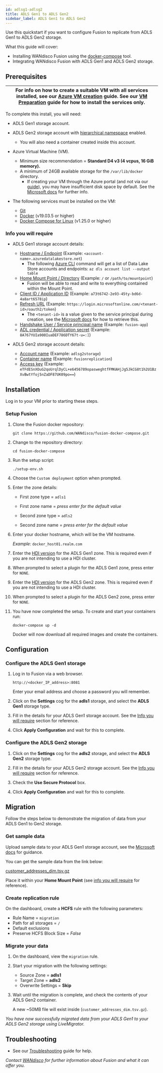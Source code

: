 ```yaml
---
id: adlsg1-adlsg2
title: ADLS Gen1 to ADLS Gen2
sidebar_label: ADLS Gen1 to ADLS Gen2
---
```


Use this quickstart if you want to configure Fusion to replicate from ADLS Gen1 to ADLS Gen2 storage.

What this guide will cover:

- Installing WANdisco Fusion using the [docker-compose](https://docs.docker.com/compose/) tool.
- Integrating WANdisco Fusion with ADLS Gen1 and ADLS Gen2 storage.

## Prerequisites

|For info on how to create a suitable VM with all services installed, see our [Azure VM creation](../preparation/azure_vm_creation.md) guide. See our [VM Preparation](../preparation/vm_prep.md) guide for how to install the services only.|
|---|

To complete this install, you will need:

* ADLS Gen1 storage account.
* ADLS Gen2 storage account with [hierarchical namespace](https://docs.microsoft.com/en-us/azure/storage/blobs/data-lake-storage-namespace) enabled.
  * You will also need a container created inside this account.
* Azure Virtual Machine (VM).
  * Minimum size recommendation = **Standard D4 v3 (4 vcpus, 16 GiB memory).**
  * A minimum of 24GB available storage for the `/var/lib/docker` directory.
    * If creating your VM through the Azure portal (and not via our [guide](../preparation/azure_vm_creation.md)), you may have insufficient disk space by default. See the [Microsoft docs](https://docs.microsoft.com/en-us/azure/virtual-machines/windows/expand-os-disk) for further info.

* The following services must be installed on the VM:
  * [Git](https://git-scm.com/book/en/v2/Getting-Started-Installing-Git)
  * [Docker](https://docs.docker.com/install/) (v19.03.5 or higher)
  * [Docker Compose for Linux](https://docs.docker.com/compose/install/#install-compose) (v1.25.0 or higher)

### Info you will require

* ADLS Gen1 storage account details:
  * [Hostname / Endpoint](https://docs.microsoft.com/en-us/azure/data-lake-store/data-lake-store-get-started-portal#create-a-data-lake-storage-gen1-account) (Example: `<account-name>.azuredatalakestore.net`)
    * The following [Azure CLI](https://docs.microsoft.com/en-us/cli/azure/dls/account?view=azure-cli-latest#az-dls-account-list) command will get a list of Data Lake Store accounts and endpoints:
    `az dls account list --output table`
  * [Home Mount Point / Directory](https://docs.microsoft.com/en-us/azure/data-lake-store/data-lake-store-get-started-portal#createfolder) (Example: `/` or `/path/to/mountpoint`)
    * Fusion will be able to read and write to everything contained within the Mount Point.
  * [Client ID / Application ID](https://docs.microsoft.com/en-us/azure/active-directory/develop/howto-create-service-principal-portal#get-values-for-signing-in) (Example: `a73t6742-2e93-45ty-bd6d-4a8art6578ip`)
  * [Refresh URL](https://docs.microsoft.com/en-us/azure/active-directory/azuread-dev/v1-oauth2-on-behalf-of-flow#service-to-service-access-token-request) (Example: `https://login.microsoftonline.com/<tenant-id>/oauth2/token`)
    * The `<tenant-id>` is a value given to the service principal during creation, see the [Microsoft docs](https://docs.microsoft.com/en-us/azure/active-directory/develop/howto-create-service-principal-portal#get-values-for-signing-in) for how to retrieve this.
  * [Handshake User / Service principal name](https://docs.microsoft.com/en-us/azure/active-directory/develop/howto-create-service-principal-portal#create-an-azure-active-directory-application) (Example: `fusion-app`)
  * [ADL credential / Application secret](https://docs.microsoft.com/en-us/azure/active-directory/develop/howto-create-service-principal-portal#create-a-new-application-secret) (Example: `8A767YUIa900IuaDEF786DTY67t-u=:]`)

* ADLS Gen2 storage account details:
  * [Account name](https://docs.microsoft.com/en-us/azure/storage/common/storage-account-create?tabs=azure-portal#create-a-storage-account) (Example: `adlsg2storage`)
  * [Container name](https://docs.microsoft.com/en-us/azure/storage/blobs/storage-quickstart-blobs-portal#create-a-container) (Example: `fusionreplication`)
  * [Access key](https://docs.microsoft.com/en-us/azure/storage/common/storage-account-keys-manage#view-access-keys-and-connection-string) (Example: `eTFdESnXOuG2qoUrqlDyCL+e6456789opasweghtfFMKAHjJg5JkCG8t1h2U1BzXvBwtYfoj5nZaDF87UK09po==`)

## Installation

Log in to your VM prior to starting these steps.

### Setup Fusion

1. Clone the Fusion docker repository:

   `git clone https://github.com/WANdisco/fusion-docker-compose.git`

1. Change to the repository directory:

   `cd fusion-docker-compose`

1. Run the setup script:

   `./setup-env.sh`

1. Choose the `Custom deployment` option when prompted.

1. Enter the zone details:

   * First zone type = `adls1`
   * First zone name = _press enter for the default value_

   * Second zone type = `adls2`
   * Second zone name = _press enter for the default value_

1. Enter your docker hostname, which will be the VM hostname.

   _Example:_  `docker_host01.realm.com`

1. Enter the [HDI version](https://docs.microsoft.com/en-us/azure/hdinsight/hdinsight-component-versioning) for the ADLS Gen1 zone. This is required even if you are not intending to use a HDI cluster.

1. When prompted to select a plugin for the ADLS Gen1 zone, press enter for `NONE`.

1. Enter the [HDI version](https://docs.microsoft.com/en-us/azure/hdinsight/hdinsight-component-versioning) for the ADLS Gen2 zone. This is required even if you are not intending to use a HDI cluster.

1. When prompted to select a plugin for the ADLS Gen2 zone, press enter for `NONE`.

1. You have now completed the setup. To create and start your containers run:

   `docker-compose up -d`

   Docker will now download all required images and create the containers.

## Configuration

### Configure the ADLS Gen1 storage

1. Log in to Fusion via a web browser.

   `http://<docker_IP_address>:8081`

   Enter your email address and choose a password you will remember.

1. Click on the **Settings** cog for the **adls1** storage, and select the **ADLS Gen1** storage type.

1. Fill in the details for your ADLS Gen1 storage account. See the [Info you will require](#info-you-will-require) section for reference.

1. Click **Apply Configuration** and wait for this to complete.

### Configure the ADLS Gen2 storage

1. Click on the **Settings** cog for the **adls2** storage, and select the **ADLS Gen2** storage type.

1. Fill in the details for your ADLS Gen2 storage account. See the [Info you will require](#info-you-will-require) section for reference.

1. Check the **Use Secure Protocol** box.

1. Click **Apply Configuration** and wait for this to complete.

## Migration

Follow the steps below to demonstrate the migration of data from your ADLS Gen1 to Gen2 storage.

### Get sample data

Upload sample data to your ADLS Gen1 storage account, see the [Microsoft docs](https://docs.microsoft.com/en-us/azure/data-lake-store/data-lake-store-get-started-portal#uploaddata) for guidance.

You can get the sample data from the link below:

[customer_addresses_dim.tsv.gz](https://github.com/pivotalsoftware/pivotal-samples/raw/master/sample-data/customer_addresses_dim.tsv.gz)

Place it within your **Home Mount Point** (see [info you will require](#info-you-will-require) for reference).

### Create replication rule

On the dashboard, create a **HCFS** rule with the following parameters:

* Rule Name = `migration`
* Path for all storages = `/`
* Default exclusions
* Preserve HCFS Block Size = *False*

### Migrate your data

1. On the dashboard, view the `migration` rule.

1. Start your migration with the following settings:

   * Source Zone = **adls1**
   * Target Zone = **adls2**
   * Overwrite Settings = **Skip**

1. Wait until the migration is complete, and check the contents of your ADLS Gen2 container.

   A new ~50MB file will exist inside (`customer_addresses_dim.tsv.gz`).

_You have now successfully migrated data from your ADLS Gen1 to your ADLS Gen2 storage using LiveMigrator._

## Troubleshooting

* See our [Troubleshooting](../troubleshooting/general_troubleshooting.md) guide for help.

_Contact [WANdisco](https://wandisco.com/contact) for further information about Fusion and what it can offer you._
